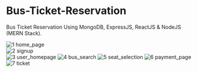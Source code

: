 # Bus-Ticket-Reservation
Bus Ticket Reservation Using MongoDB, ExpressJS, ReactJS &amp; NodeJS (MERN Stack).

![1 home_page](https://user-images.githubusercontent.com/61265991/160647364-d33f5493-d992-4b6b-b44e-30510a19380e.jpg) <br>
![2 signup](https://user-images.githubusercontent.com/61265991/160647604-2ad7f586-888b-4f96-a72d-c11f698e1c42.jpg) <br>
![3 user_homepage](https://user-images.githubusercontent.com/61265991/160647608-ded5b485-df1b-4db8-8d82-cfa29dd13482.jpg)
![4 bus_search](https://user-images.githubusercontent.com/61265991/160647609-bd50a3ac-56de-4ecf-92f6-631330476dbb.jpg)
![5 seat_selection](https://user-images.githubusercontent.com/61265991/160647610-3aaa3210-7d77-4240-a356-4c48f4c6a20f.jpg)
![6 payment_page](https://user-images.githubusercontent.com/61265991/160647611-fc95016a-a119-45fa-bc7a-bcc1c463dd86.jpg)
![7 ticket](https://user-images.githubusercontent.com/61265991/160647612-09230a90-a8b3-4202-bdcd-4ab1c7df6cc3.jpg)
